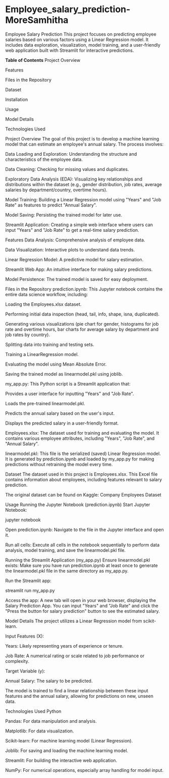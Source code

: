 # Employee_salary_prediction-MoreSamhitha

Employee Salary Prediction
This project focuses on predicting employee salaries based on various factors using a Linear Regression model. It includes data exploration, visualization, model training, and a user-friendly web application built with Streamlit for interactive predictions.

**Table of Contents**
Project Overview

Features

Files in the Repository

Dataset

Installation

Usage

Model Details

Technologies Used

Project Overview
The goal of this project is to develop a machine learning model that can estimate an employee's annual salary. The process involves:

Data Loading and Exploration: Understanding the structure and characteristics of the employee data.

Data Cleaning: Checking for missing values and duplicates.

Exploratory Data Analysis (EDA): Visualizing key relationships and distributions within the dataset (e.g., gender distribution, job rates, average salaries by department/country, overtime hours).

Model Training: Building a Linear Regression model using "Years" and "Job Rate" as features to predict "Annual Salary".

Model Saving: Persisting the trained model for later use.

Streamlit Application: Creating a simple web interface where users can input "Years" and "Job Rate" to get a real-time salary prediction.

Features
Data Analysis: Comprehensive analysis of employee data.

Data Visualization: Interactive plots to understand data trends.

Linear Regression Model: A predictive model for salary estimation.

Streamlit Web App: An intuitive interface for making salary predictions.

Model Persistence: The trained model is saved for easy deployment.

Files in the Repository
prediction.ipynb: This Jupyter notebook contains the entire data science workflow, including:

Loading the Employees.xlsx dataset.

Performing initial data inspection (head, tail, info, shape, isna, duplicated).

Generating various visualizations (pie chart for gender, histograms for job rate and overtime hours, bar charts for average salary by department and job rates by country).

Splitting data into training and testing sets.

Training a LinearRegression model.

Evaluating the model using Mean Absolute Error.

Saving the trained model as linearmodel.pkl using joblib.

my_app.py: This Python script is a Streamlit application that:

Provides a user interface for inputting "Years" and "Job Rate".

Loads the pre-trained linearmodel.pkl.

Predicts the annual salary based on the user's input.

Displays the predicted salary in a user-friendly format.

Employees.xlsx: The dataset used for training and evaluating the model. It contains various employee attributes, including "Years", "Job Rate", and "Annual Salary".

linearmodel.pkl: This file is the serialized (saved) Linear Regression model. It is generated by prediction.ipynb and loaded by my_app.py for making predictions without retraining the model every time.

Dataset
The dataset used in this project is Employees.xlsx. This Excel file contains information about employees, including features relevant to salary prediction.

The original dataset can be found on Kaggle:
Company Employees Dataset



Usage
Running the Jupyter Notebook (prediction.ipynb)
Start Jupyter Notebook:

jupyter notebook

Open prediction.ipynb: Navigate to the file in the Jupyter interface and open it.

Run all cells: Execute all cells in the notebook sequentially to perform data analysis, model training, and save the linearmodel.pkl file.

Running the Streamlit Application (my_app.py)
Ensure linearmodel.pkl exists: Make sure you have run prediction.ipynb at least once to generate the linearmodel.pkl file in the same directory as my_app.py.

Run the Streamlit app:

streamlit run my_app.py

Access the app: A new tab will open in your web browser, displaying the Salary Prediction App. You can input "Years" and "Job Rate" and click the "Press the button for salary prediction" button to see the estimated salary.

Model Details
The project utilizes a Linear Regression model from scikit-learn.

Input Features (X):

Years: Likely representing years of experience or tenure.

Job Rate: A numerical rating or scale related to job performance or complexity.

Target Variable (y):

Annual Salary: The salary to be predicted.

The model is trained to find a linear relationship between these input features and the annual salary, allowing for predictions on new, unseen data.

Technologies Used
Python

Pandas: For data manipulation and analysis.

Matplotlib: For data visualization.

Scikit-learn: For machine learning model (Linear Regression).

Joblib: For saving and loading the machine learning model.

Streamlit: For building the interactive web application.

NumPy: For numerical operations, especially array handling for model input.
